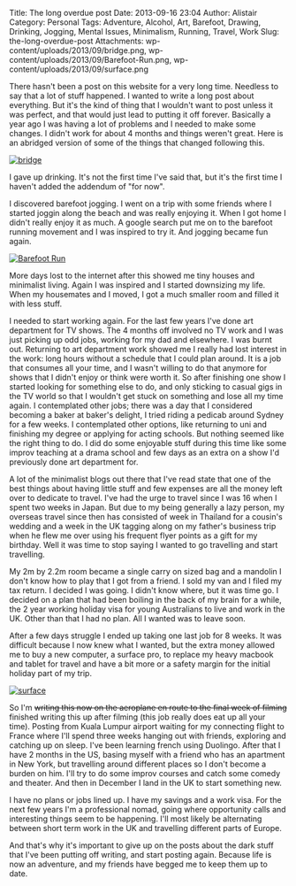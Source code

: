Title: The long overdue post
Date: 2013-09-16 23:04
Author: Alistair
Category: Personal
Tags: Adventure, Alcohol, Art, Barefoot, Drawing, Drinking, Jogging, Mental Issues, Minimalism, Running, Travel, Work
Slug: the-long-overdue-post
Attachments: wp-content/uploads/2013/09/bridge.png, wp-content/uploads/2013/09/Barefoot-Run.png, wp-content/uploads/2013/09/surface.png

There hasn't been a post on this website for a very long time. Needless
to say that a lot of stuff happened. I wanted to write a long post about
everything. But it's the kind of thing that I wouldn't want to post
unless it was perfect, and that would just lead to putting it off
forever. Basically a year ago I was having a lot of problems and I
needed to make some changes. I didn't work for about 4 months and things
weren't great. Here is an abridged version of some of the things that
changed following this.

[![](http://www.realityimprovement.com/wp-content/uploads/2013/09/bridge.png "bridge")](http://www.realityimprovement.com/wp-content/uploads/2013/09/bridge.png)

I gave up drinking. It's not the first time I've said that, but it's the
first time I haven't added the addendum of "for now".

I discovered barefoot jogging. I went on a trip with some friends where
I started joggin along the beach and was really enjoying it. When I got
home I didn't really enjoy it as much. A google search put me on to the
barefoot running movement and I was inspired to try it. And jogging
became fun again.

[![](http://www.realityimprovement.com/wp-content/uploads/2013/09/Barefoot-Run.png "Barefoot Run")](http://www.realityimprovement.com/wp-content/uploads/2013/09/Barefoot-Run.png)

More days lost to the internet after this showed me tiny houses and
minimalist living. Again I was inspired and I started downsizing my
life. When my housemates and I moved, I got a much smaller room and
filled it with less stuff.

I needed to start working again. For the last few years I've done art
department for TV shows. The 4 months off involved no TV work and I was
just picking up odd jobs, working for my dad and elsewhere. I was burnt
out. Returning to art department work showed me I really had lost
interest in the work: long hours without a schedule that I could plan
around. It is a job that consumes all your time, and I wasn't willing to
do that anymore for shows that I didn't enjoy or think were worth it. So
after finishing one show I started looking for something else to do, and
only sticking to casual gigs in the TV world so that I wouldn't get
stuck on something and lose all my time again. I contemplated other
jobs; there was a day that I considered becoming a baker at baker's
delight, I tried riding a pedicab around Sydney for a few weeks. I
contemplated other options, like returning to uni and finishing my
degree or applying for acting schools. But nothing seemed like the right
thing to do. I did do some enjoyable stuff during this time like some
improv teaching at a drama school and few days as an extra on a show I'd
previously done art department for.

A lot of the minimalist blogs out there that I've read state that one of
the best things about having little stuff and few expenses are all the
money left over to dedicate to travel. I've had the urge to travel since
I was 16 when I spent two weeks in Japan. But due to my being generally
a lazy person, my overseas travel since then has consisted of week in
Thailand for a cousin's wedding and a week in the UK tagging along on my
father's business trip when he flew me over using his frequent flyer
points as a gift for my birthday. Well it was time to stop saying I
wanted to go travelling and start travelling.

My 2m by 2.2m room became a single carry on sized bag and a mandolin I
don't know how to play that I got from a friend. I sold my van and I
filed my tax return. I decided I was going. I didn't know where, but it
was time go. I decided on a plan that had been boiling in the back of my
brain for a while, the 2 year working holiday visa for young Australians
to live and work in the UK. Other than that I had no plan. All I wanted
was to leave soon.

After a few days struggle I ended up taking one last job for 8 weeks. It
was difficult because I now knew what I wanted, but the extra money
allowed me to buy a new computer, a surface pro, to replace my heavy
macbook and tablet for travel and have a bit more or a safety margin for
the initial holiday part of my trip.

[![](http://www.realityimprovement.com/wp-content/uploads/2013/09/surface.png "surface")](http://www.realityimprovement.com/wp-content/uploads/2013/09/surface.png)

So I'm ~~writing this now on the aeroplane en route to the final week of
filming~~ finished writing this up after filming (this job really does
eat up all your time). Posting from Kuala Lumpur airport waiting for my
connecting flight to France where I'll spend three weeks hanging out
with friends, exploring and catching up on sleep. I've been learning
french using Duolingo. After that I have 2 months in the US, basing
myself with a friend who has an apartment in New York, but travelling
around different places so I don't become a burden on him. I'll try to
do some improv courses and catch some comedy and theater. And then in
December I land in the UK to start something new.

I have no plans or jobs lined up. I have my savings and a work visa. For
the next few years I'm a professional nomad, going where opportunity
calls and interesting things seem to be happening. I'll most likely be
alternating between short term work in the UK and travelling different
parts of Europe.

And that's why it's important to give up on the posts about the dark
stuff that I've been putting off writing, and start posting again.
Because life is now an adventure, and my friends have begged me to keep
them up to date.
